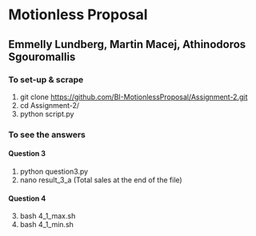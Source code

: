 # Motionless Proposal
## Emmelly Lundberg, Martin Macej, Athinodoros Sgouromallis

### To set-up & scrape

1. git clone https://github.com/BI-MotionlessProposal/Assignment-2.git
2. cd Assignment-2/
3. python script.py

### To see the answers
#### Question 3
1. python question3.py
2. nano result_3_a
	(Total sales at the end of the file)
#### Question 4
3. bash 4_1_max.sh
4. bash 4_1_min.sh
